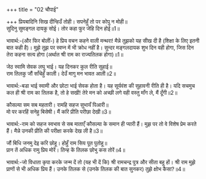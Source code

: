 +++
title = "02 चौपाई"

+++
प्रियबादिनि सिख दीन्हिउँ तोही। सपनेहुँ तो पर कोपु न मोही॥  
सुदिनु सुमङ्गल दायकु सोई। तोर कहा फुर जेहि दिन होई॥1॥  

भावार्थ:-(और फिर बोलीं-) हे प्रिय वचन कहने वाली मन्थरा! मैन्ने तुझको यह सीख दी है (शिक्षा के लिए इतनी बात कही है)। मुझे तुझ पर स्वप्न में भी क्रोध नहीं है। सुन्दर मङ्गलदायक शुभ दिन वही होगा, जिस दिन तेरा कहना सत्य होगा (अर्थात श्री राम का राज्यतिलक होगा)॥1॥  

जेठ स्वामि सेवक लघु भाई। यह दिनकर कुल रीति सुहाई॥  
राम तिलकु जौं साँचेहुँ काली। देउँ मागु मन भावत आली॥2॥  

भावार्थ:-बडा भाई स्वामी और छोटा भाई सेवक होता है। यह सूर्यवंश की सुहावनी रीति ही है। यदि सचमुच कल ही श्री राम का तिलक है, तो हे सखी! तेरे मन को अच्छी लगे वही वस्तु माँग ले, मैं दूँगी॥2॥  

कौसल्या सम सब महतारी। रामहि सहज सुभायँ पिआरी॥  
मो पर करहिं सनेहु बिसेषी। मैं करि प्रीति परीछा देखी॥3॥  

भावार्थ:-राम को सहज स्वभाव से सब माताएँ कौसल्या के समान ही प्यारी हैं। मुझ पर तो वे विशेष प्रेम करते हैं। मैन्ने उनकी प्रीति की परीक्षा करके देख ली है॥3॥  

जौं बिधि जनमु देइ करि छोहू। होहुँ राम सिय पूत पुतोहू॥  
प्रान तें अधिक रामु प्रिय मोरें। तिन्ह कें तिलक छोभु कस तोरें॥4॥  

भावार्थ:-जो विधाता कृपा करके जन्म दें तो (यह भी दें कि) श्री रामचन्द्र पुत्र और सीता बहू हों। श्री राम मुझे प्राणों से भी अधिक प्रिय हैं। उनके तिलक से (उनके तिलक की बात सुनकर) तुझे क्षोभ कैसा?॥4॥  

<div class="audioEmbed"  caption="AIR-वाचनम्" src="https://archive
.org/download/rAmcharitmAnas-AIR/EPI-137.mp3"></div>
